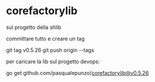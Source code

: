 # corefactorylib

sul progetto della shlib

committare tutto e creare un tag

git tag v0.5.26
git push origin --tags

per caricare la lib sul progetto devops:

go get github.com/pasqualepunzo/corefactorylib@v0.5.26
